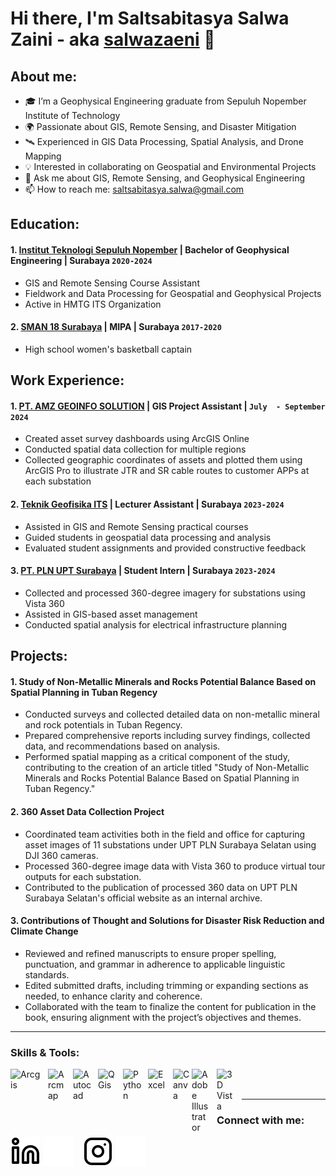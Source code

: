 # Hi there, I'm Saltsabitasya Salwa Zaini - aka [salwazaeni](https://www.linkedin.com/in/salwazaini/) 👋
## About me:
- 🎓 I’m a Geophysical Engineering graduate from Sepuluh Nopember Institute of Technology
- 🌍 Passionate about GIS, Remote Sensing, and Disaster Mitigation
- 🛰️ Experienced in GIS Data Processing, Spatial Analysis, and Drone Mapping
- 💡 Interested in collaborating on Geospatial and Environmental Projects
- 💬 Ask me about GIS, Remote Sensing, and Geophysical Engineering
- 📫 How to reach me: saltsabitasya.salwa@gmail.com

## Education:

#### 1. [Institut Teknologi Sepuluh Nopember](https://www.its.ac.id) | Bachelor of Geophysical Engineering | Surabaya `2020-2024`
   - GIS and Remote Sensing Course Assistant
   - Fieldwork and Data Processing for Geospatial and Geophysical Projects
   - Active in HMTG ITS Organization
 #### 2. [SMAN 18 Surabaya](https://sman18sby.sch.id/) | MIPA | Surabaya `2017-2020`
   - High school women's basketball captain

## Work Experience:
#### 1. [PT. AMZ GEOINFO SOLUTION](https://www.amzgeoinfo.com) | GIS Project Assistant |  `July  - September 2024`
   - Created asset survey dashboards using ArcGIS Online
   - Conducted spatial data collection for multiple regions
   - Collected geographic coordinates of assets and plotted them using ArcGIS Pro to illustrate JTR and SR cable routes to customer APPs at each substation
#### 2. [Teknik Geofisika ITS](https://www.its.ac.id/tgeofisika/id/beranda/) | Lecturer Assistant | Surabaya `2023-2024`
   - Assisted in GIS and Remote Sensing practical courses
   - Guided students in geospatial data processing and analysis
   - Evaluated student assignments and provided constructive feedback
#### 3. [PT. PLN UPT Surabaya](https://www.pln.co.id) | Student Intern | Surabaya `2023-2024`
   - Collected and processed 360-degree imagery for substations using Vista 360
   - Assisted in GIS-based asset management
   - Conducted spatial analysis for electrical infrastructure planning

## Projects:

#### 1. **Study of Non-Metallic Minerals and Rocks Potential Balance Based on Spatial Planning in Tuban Regency**
   - Conducted surveys and collected detailed data on non-metallic mineral and rock potentials in Tuban Regency.
   - Prepared comprehensive reports including survey findings, collected data, and recommendations based on analysis.
   - Performed spatial mapping as a critical component of the study, contributing to the creation of an article titled "Study of Non-Metallic Minerals and Rocks Potential Balance Based on Spatial Planning in Tuban Regency."

#### 2. **360 Asset Data Collection Project**
   - Coordinated team activities both in the field and office for capturing asset images of 11 substations under UPT PLN Surabaya Selatan using DJI 360 cameras.
   - Processed 360-degree image data with Vista 360 to produce virtual tour outputs for each substation.
   - Contributed to the publication of processed 360 data on UPT PLN Surabaya Selatan's official website as an internal archive.

#### 3. **Contributions of Thought and Solutions for Disaster Risk Reduction and Climate Change**
   - Reviewed and refined manuscripts to ensure proper spelling, punctuation, and grammar in adherence to applicable linguistic standards.
   - Edited submitted drafts, including trimming or expanding sections as needed, to enhance clarity and coherence.
   - Collaborated with the team to finalize the content for publication in the book, ensuring alignment with the project’s objectives and themes.
---

### Skills & Tools:

[<img align="left" alt="Arcgis" width="50px" src="https://blogger.googleusercontent.com/img/b/R29vZ2xl/AVvXsEgq5fHuHOq68vJEatcdeMkKdLkELJv8jnwpofIalw1EN3tqwsd6ZjlSv2FbxDw_O6nZEWFdB3F31oXpXhaMI795sKuJf4UQyOFG1GPLZvv7D5oZymF3ssxCewkUT89eCwrOppJwVGQED3ie/s1600/argis10.jpg" style="padding-right:10px;" />][webdev]
[<img align="left" alt="Arcmap" width="30px" src="https://centralplotter.co.id/wp-content/uploads/2018/01/Jual-Software-ArcGIS-Pro-10.jpg" style="padding-right:10px;" />][webdev]
[<img align="left" alt="Autocad" width="30px" src="https://encrypted-tbn0.gstatic.com/images?q=tbn:ANd9GcRtPXgmiFwr_Qc2RhQ9H8Ndviaugbi8EYS11LTp1ltXyIoTg6xVkTSzbdYzQRkRsegY884&usqp=CAU" style="padding-right:10px;" />][webdev]
[<img align="left" alt="QGis" width="30px" src="https://encrypted-tbn0.gstatic.com/images?q=tbn:ANd9GcTIAyunGRk73F6fFnlReH7dlh0ltTQSBbVJlQ&s" style="padding-right:10px;" />][webdev]
[<img align="left" alt="Python" width="30px" src="https://upload.wikimedia.org/wikipedia/commons/thumb/c/c3/Python-logo-notext.svg/110px-Python-logo-notext.svg.png?20100317150552" style="padding-right:10px;" />][webdev]
[<img align="left" alt="Excel" width="30px" src="https://is2-ssl.mzstatic.com/image/thumb/Purple126/v4/a8/fd/5a/a8fd5a84-c6f1-355f-3b9f-6e86598efaa3/XCEL.png/1200x630bb.png" style="padding-right:10px;" />][webdev]
[<img align="left" alt="Canva" width="30px" src="https://images-eds-ssl.xboxlive.com/image?url=4rt9.lXDC4H_93laV1_eHHFT949fUipzkiFOBH3fAiZZUCdYojwUyX2aTonS1aIwMrx6NUIsHfUHSLzjGJFxxo4K81Ei7WzcnqEk8W.MgwbTd_YqcrKt3ED_2JioHRslZyvQSJ7Ptwb0.k9awp_ldXhvqCsS38auQNzE.3mKc9U-&format=source" style="padding-right:0px;" />][webdev]
[<img align="left" alt="Adobe Illustrator" width="30px" src="https://cdn-1.webcatalog.io/catalog/adobe-illustrator/adobe-illustrator-icon-filled-256.webp?v=1714773017471" style="padding-right:10px;" />][webdev]
[<img align="left" alt="3D Vista" width="30px" src="https://pbs.twimg.com/profile_images/1450872147744854016/oTY4adov_400x400.jpg" style="padding-right:10px;" />][webdev]

<br />
<br />

---
### Connect with me:

[![website](./img/linkedin-light.svg)](https://www.linkedin.com/in/salwazaini/#gh-light-mode-only)
[![website](./img/linkedin-dark.svg)](https://www.linkedin.com/in/salwazaini/#gh-dark-mode-only)
&nbsp;&nbsp;
[![website](./img/instagram-light.svg)](https://www.instagram.com/salwazaeni_/#gh-light-mode-only)
[![website](./img/instagram-dark.svg)](https://www.instagram.com/salwazaeni_/#gh-dark-mode-only)



[webdev]: https://github.com/salwazaeni/salwazaeni
